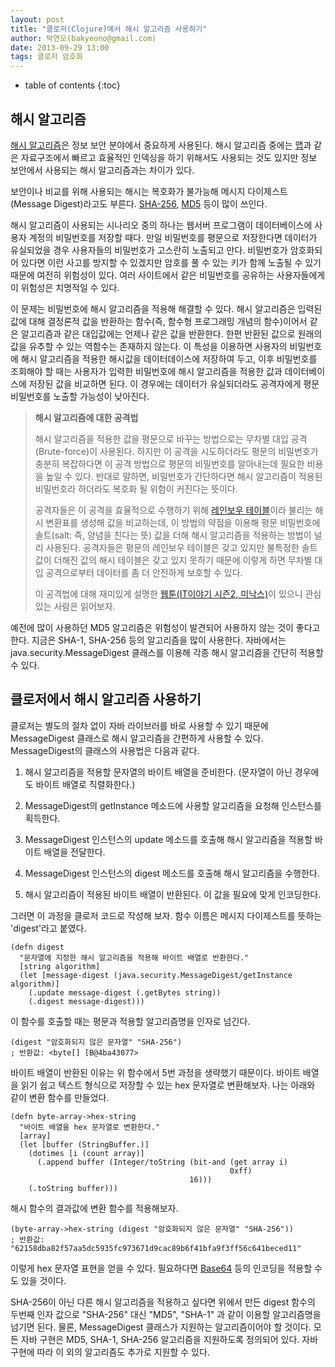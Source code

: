 ```yaml
---
layout: post
title: "클로저(Clojure)에서 해시 알고리즘 사용하기"
author: 박연오(bakyeono@gmail.com)
date: 2013-09-29 13:00
tags: 클로저 암호화
---
```

* table of contents
{:toc}

## 해시 알고리즘

[해시 알고리즘][wiki-hash-function]은 정보 보안 분야에서 중요하게 사용된다. 해시 알고리즘 중에는 [맵][wiki-hash-map]과 같은 자료구조에서 빠르고 효율적인 인덱싱을 하기 위해서도 사용되는 것도 있지만 정보 보안에서 사용되는 해시 알고리즘과는 차이가 있다.

보안이나 비교를 위해 사용되는 해시는 복호화가 불가능해 메시지 다이제스트(Message Digest)라고도 부른다. [SHA-256][wiki-sha-256], [MD5][wiki-md5] 등이 많이 쓰인다.

해시 알고리즘이 사용되는 시나리오 중의 하나는 웹서버 프로그램이 데이터베이스에 사용자 계정의 비밀번호를 저장할 때다. 만일 비밀번호를 평문으로 저장한다면 데이터가 유실되었을 경우 사용자들의 비밀번호가 고스란히 노출되고 만다. 비밀번호가 암호화되어 있다면 이런 사고를 방지할 수 있겠지만 암호를 풀 수 있는 키가 함께 노출될 수 있기 때문에 여전히 위험성이 있다. 여러 사이트에서 같은 비밀번호를 공유하는 사용자들에게 이 위험성은 치명적일 수 있다.

이 문제는 비밀번호에 해시 알고리즘을 적용해 해결할 수 있다. 해시 알고리즘은 입력된 값에 대해 결정론적 값을 반환하는 함수(즉, 함수형 프로그래밍 개념의 함수)이어서 같은 알고리즘과 같은 대입값에는 언제나 같은 값을 반환한다. 한편 반환된 값으로 원래의 값을 유추할 수 있는 역함수는 존재하지 않는다. 이 특성을 이용하면 사용자의 비밀번호에 해시 알고리즘을 적용한 해시값을 데이터데이스에 저장하여 두고, 이후 비밀번호를 조회해야 할 때는 사용자가 입력한 비밀번호에 해시 알고리즘을 적용한 값과 데이터베이스에 저장된 값을 비교하면 된다. 이 경우에는 데이터가 유실되더라도 공격자에게 평문 비밀번호를 노출할 가능성이 낮아진다.

> **해시 알고리즘에 대한 공격법**  
>   
> 해시 알고리즘을 적용한 값을 평문으로 바꾸는 방법으로는 무차별 대입 공격(Brute-force)이 사용된다. 하지만 이 공격을 시도하더라도 평문의 비밀번호가 충분히 복잡하다면 이 공격 방법으로 평문의 비밀번호를 알아내는데 필요한 비용을 높일 수 있다. 반대로 말하면, 비밀번호가 간단하다면 해시 알고리즘이 적용된 비밀번호라 하더라도 복호화 될 위험이 커진다는 뜻이다.  
>   
> 공격자들은 이 공격을 효율적으로 수행하기 위해 [레인보우 테이블][wiki-rainbow-table]이라 불리는 해시 변환표를 생성해 값을 비교하는데, 이 방법의 약점을 이용해 평문 비밀번호에 솔트(salt: 즉, 양념을 친다는 뜻) 값을 더해 해시 알고리즘을 적용하는 방법이 널리 사용된다. 공격자들은 평문의 레인보우 테이블은 갖고 있지만 불특정한 솔트 값이 더해진 값의 해시 테이블은 갖고 있지 못하기 때문에 이렇게 하면 무차별 대입 공격으로부터 데이터를 좀 더 안전하게 보호할 수 있다.  
>   
> 이 공격법에 대해 재미있게 설명한 [웹툰(IT이야기 시즌2, 미낙스)][minax-07]이 있으니 관심있는 사람은 읽어보자.

예전에 많이 사용하던 MD5 알고리즘은 위험성이 발견되어 사용하지 않는 것이 좋다고 한다. 지금은 SHA-1, SHA-256 등의 알고리즘을 많이 사용한다. 자바에서는 java.security.MessageDigest 클래스를 이용해 각종 해시 알고리즘을 간단히 적용할 수 있다.

## 클로저에서 해시 알고리즘 사용하기

클로저는 별도의 절차 없이 자바 라이브러를 바로 사용할 수 있기 때문에 MessageDigest 클래스로 해시 알고리즘을 간편하게 사용할 수 있다. MessageDigest의 클래스의 사용법은 다음과 같다.

1. 해시 알고리즘을 적용할 문자열의 바이트 배열을 준비한다. (문자열이 아닌 경우에도 바이트 배열로 직렬화한다.)

2. MessageDigest의 getInstance 메소드에 사용할 알고리즘을 요청해 인스턴스를 획득한다.

3. MessageDigest 인스턴스의 update 메소드를 호출해 해시 알고리즘을 적용할 바이트 배열을 전달한다.

4. MessageDigest 인스턴스의 digest 메소드를 호출해 해시 알고리즘을 수행한다.

5. 해시 알고리즘이 적용된 바이트 배열이 반환된다. 이 값을 필요에 맞게 인코딩한다.

그러면 이 과정을 클로저 코드로 작성해 보자. 함수 이름은 메시지 다이제스트를 뜻하는 'digest'라고 붙였다.

    (defn digest
      "문자열에 지정한 해시 알고리즘을 적용해 바이트 배열로 반환한다."
      [string algorithm]
      (let [message-digest (java.security.MessageDigest/getInstance algorithm)]
        (.update message-digest (.getBytes string))
        (.digest message-digest)))

이 함수를 호출할 때는 평문과 적용할 알고리즘명을 인자로 넘긴다.

    (digest "암호화되지 않은 문자열" "SHA-256")
    ; 반환값: <byte[] [B@4ba43077>

바이트 배열이 반환된 이유는 위 함수에서 5번 과정을 생략했기 때문이다. 바이트 배열을 읽기 쉽고 텍스트 형식으로 저장할 수 있는 hex 문자열로 변환해보자. 나는 아래와 같이 변환 함수를 만들었다.

    (defn byte-array->hex-string
      "바이트 배열을 hex 문자열로 변환한다."
      [array]
      (let [buffer (StringBuffer.)]
        (dotimes [i (count array)]
          (.append buffer (Integer/toString (bit-and (get array i)
                                                     0xff)
                                            16)))
        (.toString buffer)))

해시 함수의 결과값에 변환 함수를 적용해보자.

    (byte-array->hex-string (digest "암호화되지 않은 문자열" "SHA-256"))
    ; 반환값: "62158dba82f57aa5dc5935fc973671d9cac89b6f41bfa9f3ff56c641beced11"

이렇게 hex 문자열 표현을 얻을 수 있다. 필요하다면 [Base64][wiki-base64] 등의 인코딩을 적용할 수도 있을 것이다.

SHA-256이 아닌 다른 해시 알고리즘을 적용하고 싶다면 위에서 만든 digest 함수의 두번째 인자 값으로 "SHA-256" 대신 "MD5", "SHA-1" 과 같이 이용할 알고리즘명을 넘기면 된다. 물론, MessageDigest 클래스가 지원하는 알고리즘이어야 할 것이다. 모든 자바 구현은 MD5, SHA-1, SHA-256 알고리즘을 지원하도록 정의되어 있다. 자바 구현에 따라 이 외의 알고리즘도 추가로 지원할 수 있다.


[wiki-hash-function]: http://ko.wikipedia.org/wiki/%ED%95%B4%EC%8B%9C_%ED%95%A8%EC%88%98
[wiki-hash-map]: http://ko.wikipedia.org/wiki/%ED%95%B4%EC%8B%9C_%ED%85%8C%EC%9D%B4%EB%B8%94
[wiki-md5]: http://ko.wikipedia.org/wiki/MD5
[wiki-sha-1]: http://ko.wikipedia.org/wiki/SHA-1
[wiki-sha-256]: http://ko.wikipedia.org/wiki/SHA-256
[wiki-rainbow-table]: http://en.wikipedia.org/wiki/Rainbow_table
[wiki-base64]: http://ko.wikipedia.org/wiki/%EB%B2%A0%EC%9D%B4%EC%8A%A464
[minax-07]: http://minix.tistory.com/406

